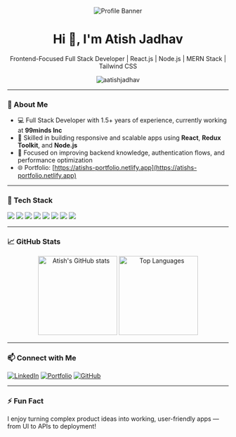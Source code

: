 
<p align="center">
  <img src="https://via.placeholder.com/900x200.png?text=Welcome+to+My+GitHub+Profile" alt="Profile Banner"/>
</p>

<h1 align="center">Hi 👋, I'm Atish Jadhav</h1>

<p align="center">
  Frontend-Focused Full Stack Developer | React.js | Node.js | MERN Stack | Tailwind CSS
</p>

<p align="center">
  <img src="https://komarev.com/ghpvc/?username=aatishjadhav&label=Profile+Views&color=blue&style=flat-square" alt="aatishjadhav" />
</p>

---

### 🔗 About Me

- 💻 Full Stack Developer with 1.5+ years of experience, currently working at **99minds Inc**
- 🚀 Skilled in building responsive and scalable apps using **React**, **Redux Toolkit**, and **Node.js**
- 🧠 Focused on improving backend knowledge, authentication flows, and performance optimization
- 🌐 Portfolio: [https://atishs-portfolio.netlify.app](https://atishs-portfolio.netlify.app)

---

### 🧰 Tech Stack

<p align="left">
  <img src="https://img.shields.io/badge/React-%2361DAFB.svg?style=for-the-badge&logo=react&logoColor=white"/>
  <img src="https://img.shields.io/badge/Redux_Toolkit-764ABC?style=for-the-badge&logo=redux&logoColor=white"/>
  <img src="https://img.shields.io/badge/Node.js-339933?style=for-the-badge&logo=nodedotjs&logoColor=white"/>
  <img src="https://img.shields.io/badge/Express.js-000000?style=for-the-badge&logo=express&logoColor=white"/>
  <img src="https://img.shields.io/badge/MongoDB-4EA94B?style=for-the-badge&logo=mongodb&logoColor=white"/>
  <img src="https://img.shields.io/badge/Tailwind_CSS-06B6D4?style=for-the-badge&logo=tailwindcss&logoColor=white"/>
  <img src="https://img.shields.io/badge/Vite-646CFF?style=for-the-badge&logo=vite&logoColor=white"/>
  <img src="https://img.shields.io/badge/Figma-F24E1E?style=for-the-badge&logo=figma&logoColor=white"/>
</p>

---

### 📈 GitHub Stats

<p align="center">
  <img src="https://github-readme-stats.vercel.app/api?username=aatishjadhav&show_icons=true&theme=tokyonight" alt="Atish's GitHub stats" height="180"/>
  <img src="https://github-readme-stats.vercel.app/api/top-langs/?username=aatishjadhav&layout=compact&theme=tokyonight" alt="Top Languages" height="180"/>
</p>

---

### 📫 Connect with Me

[![LinkedIn](https://img.shields.io/badge/LinkedIn-blue?style=flat-square&logo=linkedin&labelColor=blue)](https://www.linkedin.com/in/atish-jadhav07)
[![Portfolio](https://img.shields.io/badge/Portfolio-000?style=flat-square&logo=vercel&labelColor=000)](https://atishs-portfolio.netlify.app)
[![GitHub](https://img.shields.io/badge/GitHub-333?style=flat-square&logo=github&labelColor=333)](https://github.com/aatishjadhav)

---

### ⚡ Fun Fact

I enjoy turning complex product ideas into working, user-friendly apps — from UI to APIs to deployment!
